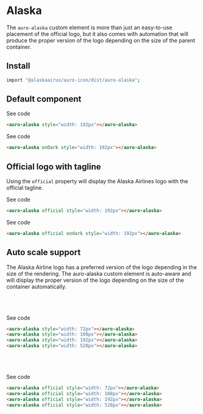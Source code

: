 # Alaska

The `auro-alaska` custom element is more than just an easy-to-use placement of the official logo, but it also comes with automation that will produce the proper version of the logo depending on the size of the parent container.

## Install

```bash
import "@alaskaairux/auro-icon/dist/auro-alaska";
```

## Default component

<div class="exampleWrapper">
  <auro-alaska style="width: 192px"></auro-alaska>
</div>

<auro-accordion alignRight>
  <span slot="trigger">See code</span>

  ```html
  <auro-alaska style="width: 192px"></auro-alaska>
  ```

</auro-accordion>

<div class="exampleWrapper--ondark">
  <auro-alaska onDark style="width: 192px"></auro-alaska>
</div>

<auro-accordion alignRight>
  <span slot="trigger">See code</span>

  ```html
  <auro-alaska onDark style="width: 192px"></auro-alaska>
  ```

</auro-accordion>

## Official logo with tagline

Using the `official` property will display the Alaska Airlines logo with the official tagline.

<div class="exampleWrapper">
  <auro-alaska official style="width: 192px"></auro-alaska>
</div>

<auro-accordion alignRight>
  <span slot="trigger">See code</span>

  ```html
  <auro-alaska official style="width: 192px"></auro-alaska>
  ```

</auro-accordion>

<div class="exampleWrapper--ondark">
  <auro-alaska official ondark style="width: 192px"></auro-alaska>
</div>

<auro-accordion alignRight>
  <span slot="trigger">See code</span>

  ```html
  <auro-alaska official ondark style="width: 192px"></auro-alaska>
  ```

</auro-accordion>

## Auto scale support

The Alaska Airline logo has a preferred version of the logo depending in the size of the rendering. The auro-alaska custom element is auto-aware and will display the proper version of the logo depending on the size of the container automatically.

<div class="exampleWrapper">
  <auro-alaska style="width: 72px"></auro-alaska><br>
  <auro-alaska style="width: 108px"></auro-alaska><br>
  <auro-alaska style="width: 192px"></auro-alaska><br>
  <auro-alaska style="width: 528px"></auro-alaska>
</div>

<auro-accordion alignRight>
  <span slot="trigger">See code</span>

  ```html
  <auro-alaska style="width: 72px"></auro-alaska>
  <auro-alaska style="width: 108px"></auro-alaska>
  <auro-alaska style="width: 192px"></auro-alaska>
  <auro-alaska style="width: 528px"></auro-alaska>
  ```

</auro-accordion>

<div class="exampleWrapper">
  <auro-alaska official style="width: 72px"></auro-alaska><br>
  <auro-alaska official style="width: 108px"></auro-alaska><br>
  <auro-alaska official style="width: 192px"></auro-alaska><br>
  <auro-alaska official style="width: 528px"></auro-alaska>
</div>

<auro-accordion alignRight>
  <span slot="trigger">See code</span>

  ```html
  <auro-alaska official style="width: 72px"></auro-alaska>
  <auro-alaska official style="width: 108px"></auro-alaska>
  <auro-alaska official style="width: 192px"></auro-alaska>
  <auro-alaska official style="width: 528px"></auro-alaska>
  ```

</auro-accordion>
